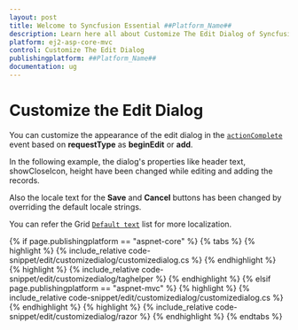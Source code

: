 ```yaml
---
layout: post
title: Welcome to Syncfusion Essential ##Platform_Name##
description: Learn here all about Customize The Edit Dialog of Syncfusion Essential ##Platform_Name## widgets based on HTML5 and jQuery.
platform: ej2-asp-core-mvc
control: Customize The Edit Dialog
publishingplatform: ##Platform_Name##
documentation: ug
---
```



# Customize the Edit Dialog

You can customize the appearance of the edit dialog in the [`actionComplete`](https://help.syncfusion.com/cr/aspnetcore-js2/Syncfusion.EJ2.Grids.Grid.html#Syncfusion_EJ2_Grids_Grid_ActionComplete) event based on **requestType** as **beginEdit** or **add**.

In the following example, the dialog's properties like header text, showCloseIcon, height have been changed while editing and adding the records.

Also the locale text for the **Save** and **Cancel** buttons has been changed by overriding the default locale strings.

You can refer the Grid [`Default text`](../global-local/) list for more localization.

{% if page.publishingplatform == "aspnet-core" %}
{% tabs %}
{% highlight %}
{% include_relative code-snippet/edit/customizedialog/customizedialog.cs %}
{% endhighlight %}
{% highlight %}
{% include_relative code-snippet/edit/customizedialog/taghelper %}
{% endhighlight %}
{% elsif page.publishingplatform == "aspnet-mvc" %}
{% highlight %} {% include_relative code-snippet/edit/customizedialog/customizedialog.cs %}
{% endhighlight %}
{% highlight %}
{% include_relative code-snippet/edit/customizedialog/razor %}
{% endhighlight %}
{% endtabs %}


